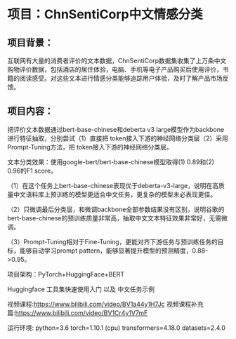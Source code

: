 # 项目：ChnSentiCorp中文情感分类

## 项目背景：
互联网有大量的消费者评价的文本数据，ChnSentiCorp数据集收集了上万条中文购物评价数据，包括酒店的居住体验，电脑、手机等电子产品购买后使用评价，书籍的阅读感受。对这些文本进行情感分类能够追踪用户体验，及时了解产品市场反馈。

## 项目内容：
把评价文本数据通过bert-base-chinese和deberta v3 large模型作为backbone进行特征抽取，分别尝试（1）直接把<CLS> token接入下游的神经网络分类层（2）采用Prompt-Tuning方法，把<MASK> token接入下游的神经网络分类层。

文本分类效果：使用google-bert/bert-base-chinese模型取得(1) 0.89和(2) 0.96的F1 score。

（1）在这个任务上bert-base-chinese表现优于deberta-v3-large，说明在高质量中文语料库上预训练的模型更适合中文任务，更复杂的模型未必表现更佳。

（2）只微调最后分类层，和微调backbone全部参数结果没有区别，说明谷歌的bert-base-chinese的预训练质量非常高，抽取中文文本特征效果非常好，无需微调。

（3）Prompt-Tuning相对于Fine-Tuning，更能对齐下游任务与预训练任务的目标，能够自动学习prompt pattern，能够显著提升模型的预测精度，0.88->0.95。

项目架构：PyTorch+HuggingFace+BERT


Huggingface 工具集快速使用入门 以及 中文任务示例


视频课程:https://www.bilibili.com/video/BV1a44y1H7Jc
视频课程补充篇:https://www.bilibili.com/video/BV1Cr4y1V7mF

运行环境:
python=3.6
torch=1.10.1 (cpu)
transformers=4.18.0
datasets=2.4.0
